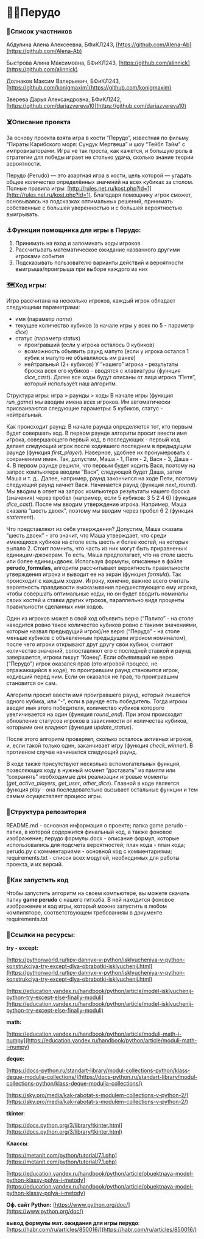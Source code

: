 # 🏴‍☠️Перудо
### 🍻Список участников 

Абдулина Алена Алексеевна, БФиКЛ243, [https://github.com/Alena-Ab](https://github.com/Alena-Ab)

Быстрова Алина Максимовна, БФиКЛ243, [https://github.com/alinnick](https://github.com/alinnick)

Долнаков Максим Валерьевич, БФиКЛ243, [https://github.com/konigmaxim](https://github.com/konigmaxim)

Зверева Дарья Александровна, БФиКЛ242, [https://github.com/dariazvereva10](https://github.com/dariazvereva10)

### ☠️Описание проекта

За основу проекта взята игра в кости “Перудо”, известная по фильму “Пираты Карибского моря: Сундук Мертвеца” и шоу “Тейбл Тайм” с импровизаторами. Игра не так проста, как кажется, и большую роль в стратегии для победы играет не столько удача, сколько знание теории вероятности.

Перудо (Perudo) — это азартная игра в кости, цель которой — угадать общее количество определённых значений на всех кубиках за столом. Полные правила игры: [http://rules.net.ru/kost.php?id=1](http://rules.net.ru/kost.php?id=1). Благодаря помощнику игрок сможет, основываясь на подсказках оптимальных решений, принимать собственные с большей уверенностью и с большей вероятностью выигрывать.

### ⚓️Функции помощника для игры в Перудо:

1. Принимать на вход и запоминать ходы игроков
2. Рассчитывать математическое ожидание названного другими игроками события 
3. Подсказывать пользователю варианты действий и вероятности выигрыша/проигрыша при выборе каждого из них

### 🗺️Ход игры: 

Игра рассчитана на несколько игроков, каждый игрок обладает следующими параметрами:
- имя (параметр *name*)
- текущее количество кубиков (в начале игры у всех по 5 - параметр *dice*)
- статус (параметр *status*)
	- проигравший (если у игрока осталось 0 кубиков)
	- возможность объявить раунд мапуто (если у игрока остался 1 кубик и мапуто не объявлялось им ранее)
	- нейтральный (2+ кубиков)
У “нашего” игрока - результаты броска всех его кубиков - вводятся с клавиатуры (функция *dice_cast*). Далее все ходы будут описаны от лица игрока “Петя”, который использует наш алгоритм.

Структура игры: игра > раунды > ходы
В начале игры (функция *run_game*) мы вводим имена всех игроков. Им автоматически присваиваются следующие параметры: 5 кубиков, статус - нейтральный.

Как происходит раунд:
В начале раунда определяется тот, кто первым будет совершать ход. В первом раунде алгоритм просит ввести имя игрока, совершающего первый ход, в последующих - первый ход делает следующий игрок после ходившего последним в предыдущем раунде (функция *first_player*). Наверное, удобнее их пронумеровать с сохранением имен. Так, допустим, Маша - 1, Петя - 2, Вася - 3, Даша - 4. В первом раунде решили, что первым будет ходить Вася, поэтому на запрос компьютера вводим “Вася”, следующей будет Даша, затем Маша и т. д.. Далее, например, раунд закончился на ходе Пети, поэтому следующий раунд начнет Вася.
Начинается раунд (функция *next_round*). Мы вводим в ответ на запрос компьютера результаты нашего броска (значения) через пробел (например, если 5 кубиков: 3 5 2 4 6) (функция *dice_cast*).  После мы вводим утверждение игрока. Например, Маша сказала “шесть двоек”, поэтому мы вводим через пробел 6 2 (функция *statement*). 

Что представляют из себя утверждения? Допустим, Маша сказала “шесть двоек” - это значит, что Маша утверждает, что среди имеющихся кубиков на столе есть шесть и более костей, на которых выпало 2. Стоит помнить, что часть из них могут быть приравнены к единицам-джокерам. То есть, Маша предполагает, что на столе шесть или более единиц+двоек.
Используя формулы, описанные в файле **perudo_formulas**, алгоритм рассчитывает вероятность правильности утверждения игрока и выводит ее на экран (функция *formula*). 
Так происходит с каждым ходом. Игроку, конечно, важнее всего считать вероятность правдивости высказывания предшествующего ему игрока, чтобы совершать оптимальные ходы, но он будет вводить номиналы своих костей и ставки других игроков, параллельно видя проценты правильности сделанных ими ходов.

Один из игроков может в свой ход объявить верю (“Палито” - на столе находится ровно такое количество кубиков ровно с такими значениями, которые назвал предыдущий игрок)/не верю (“Перудо” - на столе меньше кубиков с объявленным предыдущим игроком номиналом), после чего игроки открывают друг другу свои кубики, считают количество значений, сопоставляют его с последней ставкой и раунд завершается, игроки пишут “Конец”. Если объявивший не верю (“Перудо”) игрок оказался прав (это игровой процесс, не отражающийся в коде), то проигравшим раунд становится игрок, ходивший перед ним. Если он оказался не прав, то проигравшим становится он сам. 

Алгоритм просит ввести имя проигравшего раунд, который лишается одного кубика, или  “-”, если в раунде есть победитель. Тогда игроки вводят имя этого победителя, количество кубиков которого увеличивается на один (функция *round_end*). При этом происходит обновление статусов игроков в зависимости от количества кубиков, которыми они владеют (функция *update_status*).

После этого алгоритм проверяет, сколько осталось активных игроков, и, если такой только один, заканчивает игру (функция *check_winner*). В противном случае начинается следующий раунд.

В коде также присутствуют несколько вспомогательных функций, позволяющих коду в нужный момент “доставать” из памяти  или “сохранять” необходимые для реализации игровые моменты (*get_active_players*, *get_user*, *other_dice*). Главной в коде является функция *play* - она последовательно вызывает остальные функции и тем самым  осуществляет процесс игры. 

### 🐳Структура репозитория 

README.md - основная информация о проекте;
папка game perudo - папка, в которой содержится финальный код, а также фоновое изображение;
перудо формулы.docx - описание формул, которые использовались для подсчета вероятностей; 
план кода - план кода;
perudo.py с комментариями - основной код с комментариями;
requirements.txt - список всех модулей, необходимых для работы проекта, и их версий.

### 🌊Как запустить код

Чтобы запустить алгоритм на своем компьютере, вы можете скачать папку **game perudo** с нашего гитхаба. В ней находится фоновое изображение и код игры, который можно запустить в любом компиляторе, соответствующем требованиям в документе requirements.txt

### 🐚Ссылки на ресурсы:

**try - except:**

[https://pythonworld.ru/tipy-dannyx-v-python/isklyucheniya-v-python-konstrukciya-try-except-dlya-obrabotki-isklyuchenij.html](https://pythonworld.ru/tipy-dannyx-v-python/isklyucheniya-v-python-konstrukciya-try-except-dlya-obrabotki-isklyuchenij.html)

[https://education.yandex.ru/handbook/python/article/model-isklyuchenij-python-try-except-else-finally-moduli](https://education.yandex.ru/handbook/python/article/model-isklyuchenij-python-try-except-else-finally-moduli)

**math:**

[https://education.yandex.ru/handbook/python/article/moduli-math-i-numpy](https://education.yandex.ru/handbook/python/article/moduli-math-i-numpy)

**deque:**

[https://docs-python.ru/standart-library/modul-collections-python/klass-deque-modulja-collections/](https://docs-python.ru/standart-library/modul-collections-python/klass-deque-modulja-collections/)

[https://sky.pro/media/kak-rabotat-s-modulem-collections-v-python-2/](https://sky.pro/media/kak-rabotat-s-modulem-collections-v-python-2/)

**tkinter**: 

[https://docs.python.org/3/library/tkinter.html](https://docs.python.org/3/library/tkinter.html)

**Классы**:

[https://metanit.com/python/tutorial/7.1.php](https://metanit.com/python/tutorial/7.1.php)

[https://education.yandex.ru/handbook/python/article/obuektnaya-model-python-klassy-polya-i-metody](https://education.yandex.ru/handbook/python/article/obuektnaya-model-python-klassy-polya-i-metody)

**Оф. сайт Python:** [https://www.python.org/doc/](https://www.python.org/doc/)

**вывод формулы мат. ожидания для игры перудо**: [https://habr.com/ru/articles/850016/](https://habr.com/ru/articles/850016/) 
